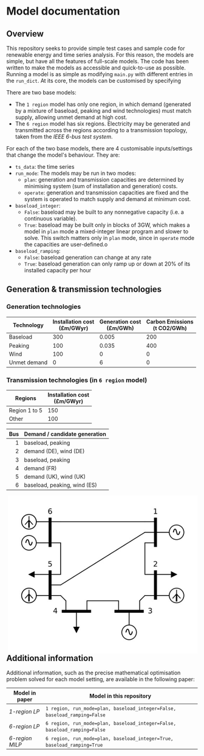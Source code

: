 # Model documentation


## Overview

This repository seeks to provide simple test cases and sample code for renewable energy and time series analysis. For this reason, the models are simple, but have all the features of full-scale models. The code has been written to make the models as accessible and quick-to-use as possible. Running a model is as simple as modifying `main.py` with different entries in the `run_dict`. At its core, the models can be customised by specifying 



There are two base models:
- The `1 region` model has only one region, in which demand (generated by a mixture of baseload, peaking and wind technologies) must match supply, allowing unmet demand at high cost.
- The `6 region` model has six regions. Electricity may be generated and transmitted across the regions according to a transmission topology, taken from the *IEEE 6-bus test system*.

For each of the two base models, there are 4 customisable inputs/settings that change the model's behaviour. They are:
- `ts_data`: the time series 
- `run_mode`: The models may be run in two modes:
  - `plan`: generation and transmission capacities are determined by minimising system (sum of installation and generation) costs.
  - `operate`: generation and transmission capacities are fixed and the system is operated to match supply and demand at minimum cost.
- `baseload_integer`:
  - `False`: baseload may be built to any nonnegative capacity (i.e. a continuous variable).
  - `True`: baseload may be built only in blocks of 3GW, which makes a model in `plan` mode a mixed-integer linear program and slower to solve.
  This switch matters only in `plan` mode, since in `operate` mode the capacities are user-defined.o
- `baseload_ramping`:
  - `False`: baseload generation can change at any rate
  - `True`: baseload generation can only ramp up or down at 20% of its installed capacity per hour


## Generation & transmission technologies

### Generation technologies

| Technology | Installation cost <br> (£m/GWyr) | Generation cost <br> (£m/GWh) | Carbon Emissions <br> (t CO2/GWh) |
| -- | -- | -- | -- |
| Baseload     | 300 | 0.005 | 200 |
| Peaking      | 100 | 0.035 | 400 |
| Wind         | 100 |     0 |   0 |
| Unmet demand |   0 |     6 |   0 |

### Transmission technologies (in `6 region` model)

| Regions | Installation cost <br> (£m/GWyr) |
| -- | -- |
| Region 1 to 5 | 150 |
| Other         | 100 |




| Bus | Demand / candidate generation |
| ---:| ----------------------------- | 
| 1   | baseload, peaking             |
| 2   | demand (DE), wind (DE)        |
| 3   | baseload, peaking             |
| 4   | demand (FR)                   |
| 5   | demand (UK), wind (UK)        |
| 6   | baseload, peaking, wind (ES)  |


<img align="right" src="6_region_diagram.jpg" alt="drawing" width="500" height="415">




## Additional information

Additional information, such as the precise mathematical optimisation problem solved for each model setting, are available in the following paper:

| Model in paper | Model in this repository |
| -- | -- |
| *1-region LP*   | `1 region, run_mode=plan, baseload_integer=False, baseload_ramping=False` |
| *6-region LP*   | `6 region, run_mode=plan, baseload_integer=False, baseload_ramping=False` |
| *6-region MILP*   | `6 region, run_mode=plan, baseload_integer=True, baseload_ramping=True` |
